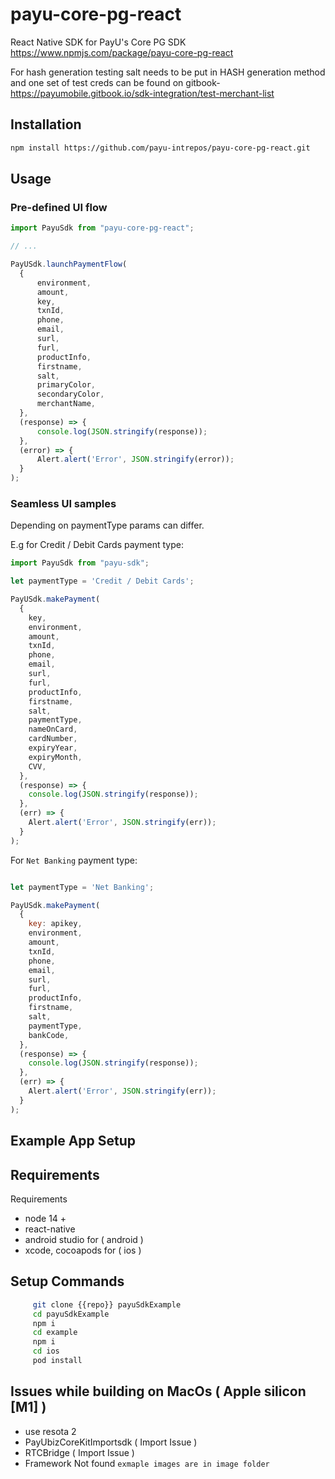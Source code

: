 # payu-core-pg-react
React Native SDK for PayU's Core PG SDK
https://www.npmjs.com/package/payu-core-pg-react

For hash generation testing salt needs to be put in HASH generation method and one set of test creds can be found on gitbook- https://payumobile.gitbook.io/sdk-integration/test-merchant-list

## Installation
```sh
npm install https://github.com/payu-intrepos/payu-core-pg-react.git
```

## Usage
### Pre-defined UI flow

```js
import PayuSdk from "payu-core-pg-react";

// ...

PayUSdk.launchPaymentFlow(
  {
      environment,
      amount,
      key,
      txnId,
      phone,
      email,
      surl,
      furl,
      productInfo,
      firstname,
      salt,
      primaryColor,
      secondaryColor,
      merchantName,
  },
  (response) => {
      console.log(JSON.stringify(response));
  },
  (error) => {
      Alert.alert('Error', JSON.stringify(error));
  }
);
```

### Seamless UI samples
Depending on paymentType params can differ.

E.g for Credit / Debit Cards payment type:

```js
import PayuSdk from "payu-sdk";

let paymentType = 'Credit / Debit Cards';

PayUSdk.makePayment(
  {
    key,
    environment,
    amount,
    txnId,
    phone,
    email,
    surl,
    furl,
    productInfo,
    firstname,
    salt,
    paymentType,
    nameOnCard,
    cardNumber,
    expiryYear,
    expiryMonth,
    CVV,
  },
  (response) => {
    console.log(JSON.stringify(response));
  },
  (err) => {
    Alert.alert('Error', JSON.stringify(err));
  }
);
```

For `Net Banking` payment type:
```js

let paymentType = 'Net Banking';

PayUSdk.makePayment(
  {
    key: apikey,
    environment,
    amount,
    txnId,
    phone,
    email,
    surl,
    furl,
    productInfo,
    firstname,
    salt,
    paymentType,
    bankCode,
  },
  (response) => {
    console.log(JSON.stringify(response));
  },
  (err) => {
    Alert.alert('Error', JSON.stringify(err));
  }
);
```


## Example App Setup

## Requirements
Requirements
- node 14 +
- react-native
- android studio for ( android )
- xcode, cocoapods for ( ios )
## Setup Commands
```bash
     git clone {{repo}} payuSdkExample
     cd payuSdkExample
     npm i
     cd example
     npm i
     cd ios
     pod install
```

## Issues while building on MacOs ( Apple silicon [M1] )
- use resota 2
- PayUbizCoreKitImportsdk ( Import Issue )
- RTCBridge ( Import Issue )
- Framework Not found
` exmaple images are in image folder `
